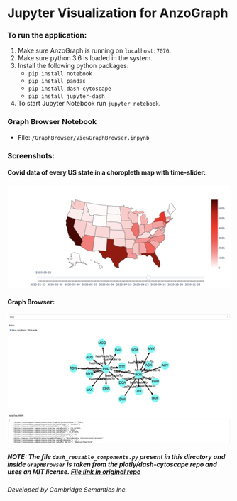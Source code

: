 # Jupyter Visualization for AnzoGraph

### To run the application:
1. Make sure AnzoGraph is running on `localhost:7070`.
2. Make sure python 3.6 is loaded in the system.
3. Install the following python packages:
    + `pip install notebook`
    + `pip install pandas`
    + `pip install dash-cytoscape`
    + `pip install jupyter-dash`
4. To start Jupyter Notebook run `jupyter notebook`.


### Graph Browser Notebook
+ File: `/GraphBrowser/ViewGraphBrowser.inpynb`

### Screenshots:

#### Covid data of every US state in a choropleth map with time-slider:
![](https://github.com/swapnilblues/csi-anzograph-client-examples/blob/main/ScreenShots/Choropleth.png)

#### Graph Browser:
![](https://github.com/swapnilblues/csi-anzograph-client-examples/blob/main/ScreenShots/graph-browser.png)

##### NOTE: The file `dash_reusable_components.py` present in this directory and inside `GraphBrowser` is taken from the plotly/dash-cytoscape repo and uses an MIT license.  [File link in original repo](https://github.com/plotly/dash-cytoscape/blob/master/demos/dash_reusable_components.py)
 
###### Developed by Cambridge Semantics Inc.     